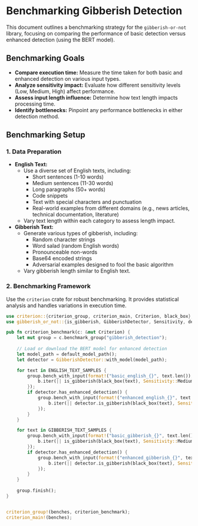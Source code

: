 # Benchmarking Gibberish Detection

This document outlines a benchmarking strategy for the `gibberish-or-not` library, focusing on comparing the performance of basic detection versus enhanced detection (using the BERT model).

## Benchmarking Goals

* **Compare execution time:** Measure the time taken for both basic and enhanced detection on various input types.
* **Analyze sensitivity impact:** Evaluate how different sensitivity levels (Low, Medium, High) affect performance.
* **Assess input length influence:** Determine how text length impacts processing time.
* **Identify bottlenecks:** Pinpoint any performance bottlenecks in either detection method.

## Benchmarking Setup

### 1. Data Preparation

* **English Text:**
    * Use a diverse set of English texts, including:
        * Short sentences (1-10 words)
        * Medium sentences (11-30 words)
        * Long paragraphs (50+ words)
        * Code snippets
        * Text with special characters and punctuation
        * Real-world examples from different domains (e.g., news articles, technical documentation, literature)
    * Vary text length within each category to assess length impact.
* **Gibberish Text:**
    * Generate various types of gibberish, including:
        * Random character strings
        * Word salad (random English words)
        * Pronounceable non-words
        * Base64 encoded strings
        * Adversarial examples designed to fool the basic algorithm
    * Vary gibberish length similar to English text.

### 2. Benchmarking Framework

Use the `criterion` crate for robust benchmarking.  It provides statistical analysis and handles variations in execution time.

```rust
use criterion::{criterion_group, criterion_main, Criterion, black_box};
use gibberish_or_not::{is_gibberish, GibberishDetector, Sensitivity, default_model_path};

pub fn criterion_benchmark(c: &mut Criterion) {
    let mut group = c.benchmark_group("gibberish_detection");
    
    // Load or download the BERT model for enhanced detection
    let model_path = default_model_path();
    let detector = GibberishDetector::with_model(model_path);

    for text in ENGLISH_TEXT_SAMPLES {
        group.bench_with_input(format!("basic_english_{}", text.len()), text, |b, &text| {
            b.iter(|| is_gibberish(black_box(text), Sensitivity::Medium)); // Basic detection
        });
        if detector.has_enhanced_detection() {
            group.bench_with_input(format!("enhanced_english_{}", text.len()), text, |b, &text| {
                b.iter(|| detector.is_gibberish(black_box(text), Sensitivity::Medium)); // Enhanced detection
            });
        }
    }

    for text in GIBBERISH_TEXT_SAMPLES {
        group.bench_with_input(format!("basic_gibberish_{}", text.len()), text, |b, &text| {
            b.iter(|| is_gibberish(black_box(text), Sensitivity::Medium)); // Basic detection
        });
        if detector.has_enhanced_detection() {
            group.bench_with_input(format!("enhanced_gibberish_{}", text.len()), text, |b, &text| {
                b.iter(|| detector.is_gibberish(black_box(text), Sensitivity::Medium)); // Enhanced detection
            });
        }
    }
    
    group.finish();
}


criterion_group!(benches, criterion_benchmark);
criterion_main!(benches);